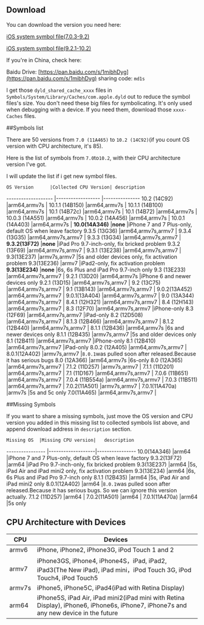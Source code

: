 ## Download

You can download the version you need here:

[iOS system symbol file(7.0.3-9.2)](https://drive.google.com/drive/folders/0B-0LZDbSzubRaUdMdTJQc1ZzMUU?usp=sharing)

[iOS system symbol file(9.2.1-10.2)](https://drive.google.com/drive/folders/0B5oBYvBG2NS7aDVTR1JzX2JXaFE?usp=sharing)

If you're in China, check here:

Baidu Drive: [https://pan.baidu.com/s/1mibhDyg](https://pan.baidu.com/s/1mibhDyg) sharing code: `md1s`

I get those `dyld_shared_cache_xxxx` files in `Symbols/System/Library/Caches/com.apple.dyld` out to reduce the symbol files's size. You don't need these big files for symbolicating. It's only used when debugging with a device. If you need them, download those `xxxx-Caches` files.

##Symbols list

There are 50 versions from `7.0 (11A465)` to `10.2 (14C92)`(if you count OS version with CPU architecture, it's 85).

Here is the list of symbols from `7.0`to`10.2`, with their CPU architecture version I've got.

I will update the list if i get new symbol files.

	OS Version		|Collected CPU Version| description
-------------------	|------------------ |---------------
10.2 (14C92)			|arm64,armv7s			|
10.1.1 (14B150)		|arm64,armv7s			|
10.1.1 (14B100)		|arm64,armv7s			|
10.1 (14B72c)			|arm64,armv7s			|
10.1 (14B72)			|arm64,armv7s			|
10.0.3 (14A551)		|arm64,armv7s			|
10.0.2 (14A456)		|arm64,armv7s			|
10.0.1 (14A403)		|arm64,armv7s			|
**10.0(14A346)**		|**none**				|iPhone 7 and 7 Plus-only, default OS when leave factory
9.3.5 (13G36)			|arm64,armv7s,armv7	|
9.3.4 (13G35)			|arm64,armv7s,armv7	|
9.3.3 (13G34)			|arm64,armv7s,armv7	|
**9.3.2(13F72)**		|**none**				|iPad Pro 9.7-inch-only, fix bricked problem
9.3.2 (13F69)			|arm64,armv7s,armv7	|
9.3.1 (13E238)		|arm64,armv7s,armv7	|
9.3(13E237)			|armv7s,armv7			|5s and older devices only, fix activation problem
9.3(13E236)			|armv7					|iPad2-only, fix activation problem
**9.3(13E234)**		|**none**				|6s, 6s Plus and iPad Pro 9.7-inch only
9.3 (13E233)			|arm64,armv7s,armv7	|
9.2.1 (13D20)			|arm64,armv7s			|iPhone 6 and newer devices only
9.2.1 (13D15)			|arm64,armv7s,armv7	|
9.2 (13C75)			|arm64,armv7s,armv7	|
9.1 (13B143)			|arm64,armv7s,armv7	|
9.0.2(13A452)			|arm64,armv7s,armv7	|
9.0.1(13A404)			|arm64,armv7s,armv7	|
9.0 (13A344)			|arm64,armv7s,armv7	|
8.4.1 (12H321)		|arm64,armv7s,armv7	|
8.4 (12H143)			|arm64,armv7s,armv7	|
8.3 (12F70)			|arm64,armv7s,armv7	|iPhone-only
8.3 (12F69)			|arm64,armv7s,armv7	|iPad-only
8.2 (12D508)			|arm64,armv7s,armv7	|
8.1.3 (12B466)		|arm64,armv7s,armv7	|
8.1.2 (12B440)		|arm64,armv7s,armv7	|
8.1.1 (12B436)		|arm64,armv7s			|6s and newer devices only
8.1.1 (12B435)		|armv7s,armv7			|5s and older devices only
8.1 (12B411)			|arm64,armv7s,armv7	|iPhone-only
8.1 (12B410)			|arm64,armv7s,armv7	|iPad-only
8.0.2 (12A405)		|arm64,armv7s,armv7	|
8.0.1(12A402)			|armv7s,armv7			|`8.0.1`was pulled soon after released.Because it has serious bugs
8.0 (12A366)			|arm64,armv7s			|6s-only
8.0 (12A365)			|arm64,armv7s,armv7	|
7.1.2 (11D257)		|armv7s,armv7			|
7.1.1 (11D201)		|arm64,armv7s,armv7	|
7.1 (11D167)			|arm64,armv7s,armv7	|
7.0.6 (11B651)		|arm64,armv7s,armv7	|
7.0.4 (11B554a)		|arm64,armv7s,armv7	|
7.0.3 (11B511)		|arm64,armv7s,armv7	|
7.0.2(11A501)			|armv7s,armv7			|
7.0.1(11A470a)		|armv7s				|5s and 5c only
7.0(11A465)			|arm64,armv7s,armv7	|

##Missing Symbols

If you want to share a missing symbols, just move the OS version and CPU version you added in this missing list to collected symbols list above, and append download address in `description` section.

	Missing OS	|Missing CPU version|	description
----------------	|-------------------|----------------
10.0(14A346)		|arm64					|iPhone 7 and 7 Plus-only, default OS when leave factory
9.3.2(13F72)		|arm64					|iPad Pro 9.7-inch-only, fix bricked problem
9.3(13E237)		|arm64					|5s, iPad Air and iPad mini2 only, fix activation problem
9.3(13E234)		|arm64					|6s, 6s Plus and iPad Pro 9.7-inch only
8.1.1 (12B435)	|arm64					|5s, iPad Air and iPad mini2 only
8.0.1(12A402)		|arm64					|`8.0.1`was pulled soon after released.Because it has serious bugs. So we can ignore this version actually.
7.1.2 (11D257)	|arm64					|
7.0.2(11A501)		|arm64					|
7.0.1(11A470a)	|arm64					|5s only

## CPU Architecture with Devices

  CPU	|	Devices
------	| ------
armv6	| iPhone, iPhone2, iPhone3G, iPod Touch 1 and 2
armv7	| iPhone3GS, iPhone4, iPhone4S，iPad, iPad2, iPad3(The New iPad), iPad mini，iPod Touch 3G, iPod Touch4, iPod Touch5
armv7s	| iPhone5, iPhone5C, iPad4(iPad with Retina Display)
arm64	| iPhone5S, iPad Air, iPad mini2(iPad mini with Retina Display), iPhone6, iPhone6s, iPhone7, iPhone7s and any new device in the future
